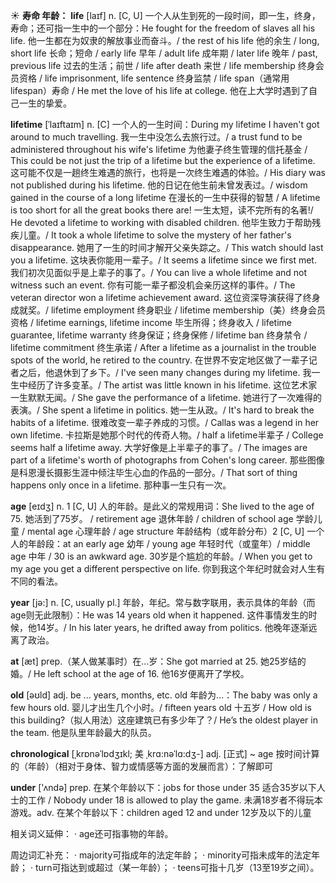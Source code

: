 ☀ <span class="category">**寿命 年龄：**</span>
<span class="vocabulary">**life**</span> [laɪf] 
<span class="definition">n. [C, U] 一个人从生到死的一段时间，即一生，终身，寿命；还可指一生中的一个部分：</span>He fought for the freedom of slaves all his life. 他一生都在为奴隶的解放事业而奋斗。/ the rest of his life 他的余生 / long, short life 长命；短命 / early life 早年 / adult life 成年期 / later life 晚年 / past, previous life 过去的生活；前世 / life after death 来世 / life membership 终身会员资格 / life imprisonment, life sentence 终身监禁 / life span（通常用lifespan）寿命 / He met the love of his life at college. 他在上大学时遇到了自己一生的挚爱。
           
<span class="vocabulary">**lifetime**</span> [ˈlaɪftaɪm]
<span class="definition">n. [C] 一个人的一生时间：</span>During my lifetime I haven't got around to much travelling. 我一生中没怎么去旅行过。/ a trust fund to be administered throughout his wife's lifetime 为他妻子终生管理的信托基金 / This could be not just the trip of a lifetime but the experience of a lifetime. 这可能不仅是一趟终生难遇的旅行，也将是一次终生难遇的体验。/ His diary was not published during his lifetime. 他的日记在他生前未曾发表过。/ wisdom gained in the course of a long lifetime 在漫长的一生中获得的智慧 / A lifetime is too short for all the great books there are! 一生太短，读不完所有的名著!/ He devoted a lifetime to working with disabled children. 他毕生致力于帮助残疾儿童。/ It took a whole lifetime to solve the mystery of her father's disappearance. 她用了一生的时间才解开父亲失踪之。/ This watch should last you a lifetime. 这块表你能用一辈子。/ It seems a lifetime since we first met. 我们初次见面似乎是上辈子的事了。/ You can live a whole lifetime and not witness such an event. 你有可能一辈子都没机会亲历这样的事件。/ The veteran director won a lifetime achievement award. 这位资深导演获得了终身成就奖。/ lifetime employment 终身职业 / lifetime membership（美）终身会员资格 / lifetime earnings, lifetime income 毕生所得；终身收入 / lifetime guarantee, lifetime warranty 终身保证；终身保修 / lifetime ban 终身禁令 / lifetime commitment 终生承诺 / After a lifetime as a journalist in the trouble spots of the world, he retired to the country. 在世界不安定地区做了一辈子记者之后，他退休到了乡下。/ I've seen many changes during my lifetime. 我一生中经历了许多变革。/ The artist was little known in his lifetime. 这位艺术家一生默默无闻。/ She gave the performance of a lifetime. 她进行了一次难得的表演。/ She spent a lifetime in politics. 她一生从政。/ It's hard to break the habits of a lifetime. 很难改变一辈子养成的习惯。/ Callas was a legend in her own lifetime. 卡拉斯是她那个时代的传奇人物。/ half a lifetime半辈子 / College seems half a lifetime away. 大学好像是上半辈子的事了。/ The images are part of a lifetime's worth of photographs from Cohen's long career. 那些图像是科恩漫长摄影生涯中倾注毕生心血的作品的一部分。/ That sort of thing happens only once in a lifetime. 那种事一生只有一次。

<span class="vocabulary">**age**</span> [eɪdӡ] 
<span class="definition">n. 1 [C, U] 人的年龄。是此义的常规用词：</span>She lived to the age of 75. 她活到了75岁。 / retirement age 退休年龄 / children of school age 学龄儿童 / mental age 心理年龄 / age structure 年龄结构（或年龄分布）<span class="definition">2 [C, U] 一个人的年龄段：</span>at an early age 幼年 / young age 年轻时代（或童年）/ middle age 中年 / 30 is an awkward age. 30岁是个尴尬的年龄。/ When you get to my age you get a different perspective on life. 你到我这个年纪时就会对人生有不同的看法。

<span class="vocabulary">**year**</span> [jə:] 
<span class="definition">n. [C, usually pl.] 年龄，年纪。常与数字联用，表示具体的年龄（而age则无此限制）：</span>He was 14 years old when it happened. 这件事情发生的时候，他14岁。/ In his later years, he drifted away from politics. 他晚年逐渐远离了政治。

<span class="vocabulary">**at**</span> [æt] 
<span class="definition">prep.（某人做某事时）在…岁：</span>She got married at 25. 她25岁结的婚。/ He left school at the age of 16. 他16岁便离开了学校。

<span class="vocabulary">**old**</span> [əʊld] 
<span class="definition">adj. be ... years, months, etc. old 年龄为…：</span>The baby was only a few hours old. 婴儿才出生几个小时。/ fifteen years old 十五岁 / How old is this building?（拟人用法）这座建筑已有多少年了？/ He’s the oldest player in the team. 他是队里年龄最大的队员。
           
<span class="vocabulary">**chronological**</span> [ˌkrɒnəˈlɒdʒɪkl; 美 ˌkrɑ:nəˈlɑ:dʒ-]
<span class="definition">adj. [正式] ~ age 按时间计算的（年龄）（相对于身体、智力或情感等方面的发展而言）：</span>了解即可

<span class="vocabulary">**under**</span> ['ʌndə] 
<span class="definition">prep. 在某个年龄以下：</span>jobs for those under 35 适合35岁以下人士的工作 / Nobody under 18 is allowed to play the game. 未满18岁者不得玩本游戏。<span class="definition">adv. 在某个年龄以下：</span>children aged 12 and under 12岁及以下的儿童

相关词义延伸：
· age还可指事物的年龄。

周边词汇补充：
· majority可指成年的法定年龄；
· minority可指未成年的法定年龄；
· turn可指达到或超过（某一年龄）；
· teens可指十几岁（13至19岁之间）。
